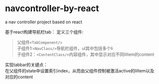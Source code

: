 # navcontroller-by-react
a nav controller project based on react

基于react构建导航栏tab：
定义三个组件:
> 父组件`<TabComponent/>` <br/>
子组件1:`<NavClass/>`导航栏组件，ul其中包括多个li<br/>
子组件2：`<ContentClass/>`内容组件，其中显示对应不同liItem的content

实现tabbar的关键点：<br/>
在父组件的state中设置索引index，从而由父组件控制被激活active的liItem以及对应的content

